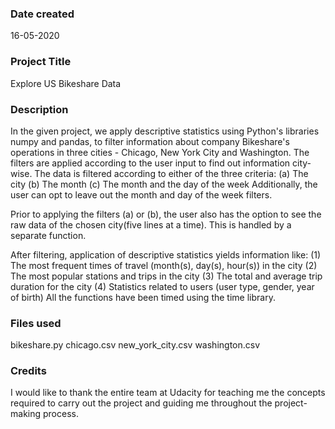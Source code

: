 ### Date created
16-05-2020

### Project Title
Explore US Bikeshare Data

### Description
In the given project, we apply descriptive statistics using Python's libraries numpy and pandas, to filter information about company Bikeshare's operations in three cities - Chicago, New York City and Washington. The filters are applied according to the user input to find out information city-wise. The data is filtered according to either of the three criteria:
(a) The city
(b) The month
(c) The month and the day of the week
Additionally, the user can opt to leave out the month and day of the week filters.

Prior to applying the filters (a) or (b), the user also has the option to see the raw data of the chosen city(five lines at a time). This is handled by a separate function.

After filtering, application of descriptive statistics yields information like:
(1) The most frequent times of travel (month(s), day(s), hour(s)) in the city
(2) The most popular stations and trips in the city
(3) The total and average trip duration for the city
(4) Statistics related to users (user type, gender, year of birth)
All the functions have been timed using the time library.
### Files used
bikeshare.py
chicago.csv
new_york_city.csv
washington.csv

### Credits
I would like to thank the entire team at Udacity for teaching me the concepts required to carry out the project and guiding me throughout the project-making process.

